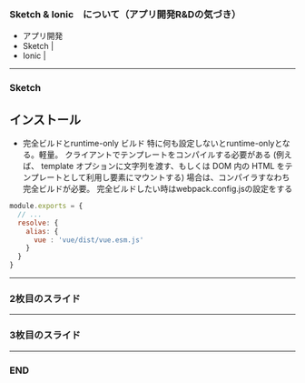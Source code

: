 ### Sketch & Ionic　について（アプリ開発R&Dの気づき）

- アプリ開発
- Sketch |
- Ionic |

---

### Sketch

## インストール
* 完全ビルドとruntime-only ビルド
特に何も設定しないとruntime-onlyとなる。軽量。
クライアントでテンプレートをコンパイルする必要がある (例えば、 template オプションに文字列を渡す、もしくは DOM 内の HTML をテンプレートとして利用し要素にマウントする) 場合は、コンパイラすなわち完全ビルドが必要。
完全ビルドしたい時はwebpack.config.jsの設定をする
```js
module.exports = {
  // ...
  resolve: {
    alias: {
      vue : 'vue/dist/vue.esm.js'
    }
  }
}
```


---


### 2枚目のスライド


---


### 3枚目のスライド


---


### END
